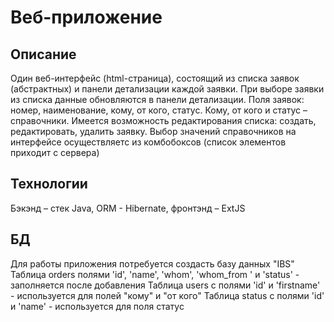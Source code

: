 # Bеб-приложение

## Описание

Один веб-интерфейс (html-страница), состоящий из списка заявок (абстрактных) и панели детализации каждой заявки. При выборе заявки из списка данные обновляются в панели детализации. Поля заявок:  номер, наименование, кому, от кого, статус. Кому, от кого и статус – справочники. Имеется возможность редактирования списка: создать, редактировать, удалить заявку. Выбор значений справочников на интерфейсе осуществляетс из комбобоксов (список элементов приходит с сервера) 

## Технологии
 
Бэкэнд – стек Java, ORM - Hibernate, фронтэнд – ExtJS

## БД

Для работы приложения потребуется создасть базу данных "IBS"
Таблица orders полями 'id', 'name', 'whom', 'whom_from ' и 'status' - заполняется после добавления
Таблица users с полями 'id' и 'firstname' - используется для полей "кому" и "от кого" 
Таблица status с полями 'id' и 'name' - используется для поля статус
